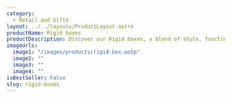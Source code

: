 ```yaml
---
category:
  - Retail and Gifts
layout: ../../layouts/ProductLayout.astro
productName: Rigid boxes
productDescription: Discover our Rigid boxes, a blend of style, functionality, and quality that stands out. Perfect for your everyday needs.
imageUrls:
  image1: "/images/products/rigid-box.webp"
  image2: ""
  image3: ""
  image4: ""
isBestSeller: False
slug: rigid-boxes
---
```


